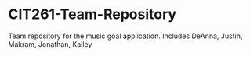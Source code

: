 # CIT261-Team-Repository
Team repository for the music goal application. Includes DeAnna, Justin, Makram, Jonathan, Kailey
